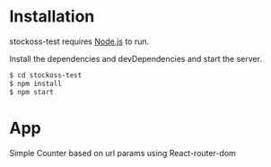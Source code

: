 # Installation

stockoss-test requires [Node.js](https://nodejs.org/) to run.

Install the dependencies and devDependencies and start the server.

```sh
$ cd stockoss-test
$ npm install
$ npm start
```

# App

Simple Counter based on url params using React-router-dom
